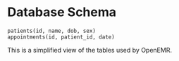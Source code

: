 # Database Schema

```
patients(id, name, dob, sex)
appointments(id, patient_id, date)
```

This is a simplified view of the tables used by OpenEMR.
